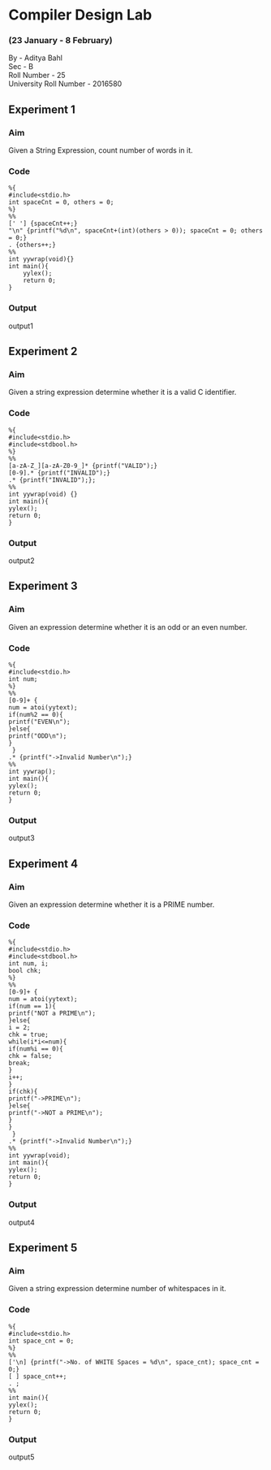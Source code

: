 # Compiler Design Lab

### (23 January - 8 February)

By - Aditya Bahl<br>
Sec - B<br>
Roll Number - 25<br>
University Roll Number - 2016580<br>

## Experiment 1

### Aim

Given a String Expression, count number of words in it.

### Code

```
%{
#include<stdio.h>
int spaceCnt = 0, others = 0;
%}
%%
[' '] {spaceCnt++;}
"\n" {printf("%d\n", spaceCnt+(int)(others > 0)); spaceCnt = 0; others = 0;}
. {others++;}
%%
int yywrap(void){}
int main(){
    yylex();
    return 0;
}
```

### Output

output1

## Experiment 2

### Aim

Given a string expression determine whether it is a valid C identifier.

### Code

```
%{
#include<stdio.h>
#include<stdbool.h>
%}
%%
[a-zA-Z_][a-zA-Z0-9_]* {printf("VALID");}
[0-9].* {printf("INVALID");}
.* {printf("INVALID");};
%%
int yywrap(void) {}
int main(){
yylex();
return 0;
}

```

### Output

output2

## Experiment 3

### Aim

Given an expression determine whether it is an odd or an even number.

### Code

```
%{
#include<stdio.h>
int num;
%}
%%
[0-9]+ {
num = atoi(yytext);
if(num%2 == 0){
printf("EVEN\n");
}else{
printf("ODD\n");
}
 }
.* {printf("->Invalid Number\n");}
%%
int yywrap();
int main(){
yylex();
return 0;
}
```

### Output

output3

## Experiment 4

### Aim

Given an expression determine whether it is a PRIME number.

### Code

```
%{
#include<stdio.h>
#include<stdbool.h>
int num, i;
bool chk;
%}
%%
[0-9]+ {
num = atoi(yytext);
if(num == 1){
printf("NOT a PRIME\n");
}else{
i = 2;
chk = true;
while(i*i<=num){
if(num%i == 0){
chk = false;
break;
}
i++;
}
if(chk){
printf("->PRIME\n");
}else{
printf("->NOT a PRIME\n");
}
}
 }
.* {printf("->Invalid Number\n");}
%%
int yywrap(void);
int main(){
yylex();
return 0;
}
```

### Output

output4

## Experiment 5

### Aim

Given a string expression determine number of whitespaces in it.

### Code

```
%{
#include<stdio.h>
int space_cnt = 0;
%}
%%
['\n] {printf("->No. of WHITE Spaces = %d\n", space_cnt); space_cnt = 0;}
[ ] space_cnt++;
. ;
%%
int main(){
yylex();
return 0;
}
```

### Output

output5
